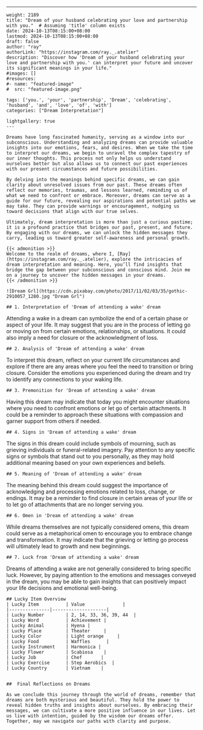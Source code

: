 ---
    weight: 2189
    title: "Dream of your husband celebrating your love and partnership with you."  # Assuming 'title' column exists
    date: 2024-10-13T08:15:00+08:00
    lastmod: 2024-10-13T08:15:00+08:00
    draft: false
    author: "ray"
    authorLink: "https://instagram.com/ray._.atelier"
    description: "Discover how 'Dream of your husband celebrating your love and partnership with you.' can interpret your future and uncover its significant meanings in your life."
    #images: []
    #resources:
    #- name: "featured-image"
    #  src: "featured-image.png"
    
    tags: ['you.', 'your', 'partnership', 'Dream', 'celebrating', 'husband', 'and', 'love', 'of', 'with']
    categories: ["Dream Interpretation"]
    
    lightgallery: true
    ---
    
    Dreams have long fascinated humanity, serving as a window into our subconscious. Understanding and analyzing dreams can provide valuable insights into our emotions, fears, and desires. When we take the time to interpret our dreams, we begin to unravel the complex tapestry of our inner thoughts. This process not only helps us understand ourselves better but also allows us to connect our past experiences with our present circumstances and future possibilities.
    
    By delving into the meanings behind specific dreams, we can gain clarity about unresolved issues from our past. These dreams often reflect our memories, traumas, and lessons learned, reminding us of what we need to confront or embrace. Moreover, dreams can serve as a guide for our future, revealing our aspirations and potential paths we may take. They can provide warnings or encouragement, nudging us toward decisions that align with our true selves.
    
    Ultimately, dream interpretation is more than just a curious pastime; it is a profound practice that bridges our past, present, and future. By engaging with our dreams, we can unlock the hidden messages they carry, leading us toward greater self-awareness and personal growth.
    
    {{< admonition >}}
    Welcome to the realm of dreams, where I, [Ray](https://instagram.com/ray._.atelier), explore the intricacies of dream interpretation and meaning. Here, you’ll find insights that bridge the gap between your subconscious and conscious mind. Join me on a journey to uncover the hidden messages in your dreams.
    {{< /admonition >}}
    
    ![Dream Grl](https://cdn.pixabay.com/photo/2017/11/02/03/35/gothic-2910057_1280.jpg "Dream Grl")
    
    ## 1. Interpretation of 'Dream of attending a wake' dream
    
Attending a wake in a dream can symbolize the end of a certain phase or aspect of your life. It may suggest that you are in the process of letting go or moving on from certain emotions, relationships, or situations. It could also imply a need for closure or the acknowledgment of loss.
    
    ## 2. Analysis of 'Dream of attending a wake' dream
    
To interpret this dream, reflect on your current life circumstances and explore if there are any areas where you feel the need to transition or bring closure. Consider the emotions you experienced during the dream and try to identify any connections to your waking life.
    
    ## 3. Premonition for 'Dream of attending a wake' dream
    
Having this dream may indicate that today you might encounter situations where you need to confront emotions or let go of certain attachments. It could be a reminder to approach these situations with compassion and garner support from others if needed.
    
    ## 4. Signs in 'Dream of attending a wake' dream
    
The signs in this dream could include symbols of mourning, such as grieving individuals or funeral-related imagery. Pay attention to any specific signs or symbols that stand out to you personally, as they may hold additional meaning based on your own experiences and beliefs.
    
    ## 5. Meaning of 'Dream of attending a wake' dream
    
The meaning behind this dream could suggest the importance of acknowledging and processing emotions related to loss, change, or endings. It may be a reminder to find closure in certain areas of your life or to let go of attachments that are no longer serving you.
    
    ## 6. Omen in 'Dream of attending a wake' dream
    
While dreams themselves are not typically considered omens, this dream could serve as a metaphorical omen to encourage you to embrace change and transformation. It may indicate that the grieving or letting go process will ultimately lead to growth and new beginnings.
    
    ## 7. Luck from 'Dream of attending a wake' dream
    
Dreams of attending a wake are not generally considered to bring specific luck. However, by paying attention to the emotions and messages conveyed in the dream, you may be able to gain insights that can positively impact your life decisions and emotional well-being.
    
    ## Lucky Item Overview
    | Lucky Item          | Value              |
    |---------------|--------------------|
    | Lucky Number        | 2, 14, 33, 36, 39, 44  |
    | Lucky Word          | Achievement |
    | Lucky Animal        | Hyena |
    | Lucky Place         | Theater     |
    | Lucky Color         | Light orange     |
    | Lucky Food          | Waffles      |
    | Lucky Instrument    | Harmonica |
    | Lucky Flower        | Scabiosa    |
    | Lucky Job           | Chef       |
    | Lucky Exercise      | Step Aerobics  |
    | Lucky Country       | Vietnam    |
    
    
    ##  Final Reflections on Dreams
    
    As we conclude this journey through the world of dreams, remember that dreams are both mysterious and beautiful. They hold the power to reveal hidden truths and insights about ourselves. By embracing their messages, we can cultivate a more positive influence in our lives. Let us live with intention, guided by the wisdom our dreams offer. Together, may we navigate our paths with clarity and purpose.
    